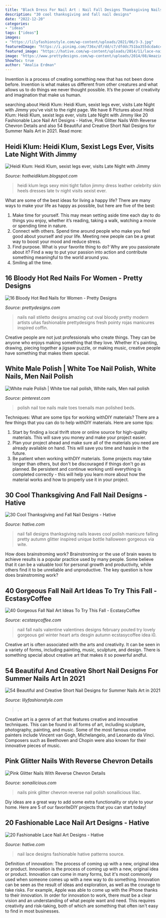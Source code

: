 ```yaml
---
title: "Black Dress For Nail Art : Nail Fall Designs Thanksgiving Nails Leaves Cool Polish Manicure Falling Pretty Autumn Glitter Inspired Unique Bottle Halloween Gorgeous Via Wite"
description: "30 cool thanksgiving and fall nail designs"
date: "2022-12-20"
categories:
- "ideas"
tags: ["ideas"]
images:
- "https://lilyfashionstyle.com/wp-content/uploads/2021/06/3-3.jpg"
featuredImage: "https://i.pinimg.com/736x/df/dd/c7/dfddc751ba355dcda4c4acd391d71821.jpg"
featured_image: "https://hative.com/wp-content/uploads/2014/11/lace-nail-art-designs/12-fashionable-lace-nail-art-designs.jpg"
image: "https://www.prettydesigns.com/wp-content/uploads/2014/08/Amazing-Red-Stiletto-Nails.jpg"
ShowToc: true
author: "Amalia Erdman"
---
```



Invention is a process of creating something new that has not been done before. Invention is what makes us different from other creatures and what allows us to do things we never thought possible. It’s the power of creativity and imagination that make us human.

	

		
searching about Heidi Klum: Heidi Klum, sexist legs ever, visits Late Night with Jimmy you've visit to the right page. We have 8 Pictures about Heidi Klum: Heidi Klum, sexist legs ever, visits Late Night with Jimmy like 20 Fashionable Lace Nail Art Designs - Hative, Pink Glitter Nails With Reverse Chevron Details and also 54 Beautiful and Creative Short Nail Designs for Summer Nails Art in 2021. Read more:
		
    
## Heidi Klum: Heidi Klum, Sexist Legs Ever, Visits Late Night With Jimmy

<img loading=lazy src="https://4.bp.blogspot.com/-Svohecbu5Go/UikC15DCW0I/AAAAAAAAGeU/gzjG407aLJc/s1600/Heidi+Klum,+sexist+legs+ever,++visits+Late+Night+with+Jimmy+Fallon+in+NYC+9413+(14).jpg" onerror="this.onerror=null;this.src='https://tse1.mm.bing.net/th?id=OIP.unH470eLjyjBX8rTf1yZbQHaKz&amp;pid=15.1';" alt="Heidi Klum: Heidi Klum, sexist legs ever, visits Late Night with Jimmy">

_Source: hotheidiklum.blogspot.com_

>heidi klum legs sexy mini tight fallon jimmy dress leather celebrity skin heels dresses late tv night visits sexist ever. 

	

What are some of the best ideas for living a happy life?
There are many ways to make your life as happy as possible, but here are five of the best: 
1. Make time for yourself. This may mean setting aside time each day to do things you enjoy, whether it’s reading, taking a walk, watching a movie or spending time in nature. 
2. Connect with others. Spend time around people who make you feel good about yourself and your life. Meeting new people can be a great way to boost your mood and reduce stress. 
3. Find purpose. What is your favorite thing to do? Why are you passionate about it? Find a way to put your passion into action and contribute something meaningful to the world around you. 
4. Smiling all the time.

    
## 16 Bloody Hot Red Nails For Women - Pretty Designs

<img loading=lazy src="https://www.prettydesigns.com/wp-content/uploads/2014/08/Amazing-Red-Stiletto-Nails.jpg" onerror="this.onerror=null;this.src='https://tse4.mm.bing.net/th?id=OIP.Eb7wfySTuGmVB7ZBSwiqjwHaLH&amp;pid=15.1';" alt="16 Bloody Hot Red Nails for Women - Pretty Designs">

_Source: prettydesigns.com_

>nails nail stiletto designs amazing cut oval bloody pretty modern artists uñas fashionable prettydesigns fresh pointy rojas manicures inspired coffin. 

	

Creative people are not just professionals who create things. They can be anyone who enjoys making something that they love. Whether it's painting, drawing, piecing together a jigsaw puzzle, or making music, creative people have something that makes them special.

    
## White Male Polish | White Toe Nail Polish, White Nails, Men Nail Polish

<img loading=lazy src="https://i.pinimg.com/736x/df/dd/c7/dfddc751ba355dcda4c4acd391d71821.jpg" onerror="this.onerror=null;this.src='https://tse3.mm.bing.net/th?id=OIP.zIwua7XPhKnfxORAqwUxIQHaNL&amp;pid=15.1';" alt="White male Polish | White toe nail polish, White nails, Men nail polish">

_Source: pinterest.com_

>polish nail toe nails male toes toenails man polished beds. 

	

Techniques: What are some tips for working withDIY materials?
There are a few things that you can do to help withDIY materials. Here are some tips: 
1. Start by finding a local thrift store or online source for high-quality materials. This will save you money and make your project easier. 
2. Plan your project ahead and make sure all of the materials you need are already available on hand. This will save you time and hassle in the future. 
3. Be patient when working withDIY materials. Some projects may take longer than others, but don't be discouraged if things don't go as planned. Be persistent and continue working until everything is completed correctly - this will help you learn more about how the material works and how to properly use it in your project.

    
## 30 Cool Thanksgiving And Fall Nail Designs - Hative

<img loading=lazy src="http://hative.com/wp-content/uploads/2014/11/thanksgiving-nail-designs/18-thanksgiving-and-fall-nail-designs.jpg" onerror="this.onerror=null;this.src='https://tse2.mm.bing.net/th?id=OIP.bpSNyEQWzOt7rDfGBEKYhQHaKx&amp;pid=15.1';" alt="30 Cool Thanksgiving and Fall Nail Designs - Hative">

_Source: hative.com_

>nail fall designs thanksgiving nails leaves cool polish manicure falling pretty autumn glitter inspired unique bottle halloween gorgeous via wite. 

	

How does brainstroming work?
Brainstroming or the use of brain waves to achieve results is a popular practice used by many people. Some believe that it can be a valuable tool for personal growth and productivity, while others find it to be unreliable and unproductive. The key question is how does brainstroming work?

    
## 40 Gorgeous Fall Nail Art Ideas To Try This Fall - EcstasyCoffee

<img loading=lazy src="http://www.ecstasycoffee.com/wp-content/uploads/2016/09/Fall-Nail-Art-Idea.jpg" onerror="this.onerror=null;this.src='https://tse4.mm.bing.net/th?id=OIP.1A-vdxllfIjJuCMLymknwgHaNJ&amp;pid=15.1';" alt="40 Gorgeous Fall Nail Art Ideas To Try This Fall - EcstasyCoffee">

_Source: ecstasycoffee.com_

>nail fall nails valentine valentines designs february pouted try lovely gorgeous gel winter heart arts desgin autumn ecstasycoffee idea i0. 

	

Creative art is often associated with the arts and creativity. It can be seen in a variety of forms, including painting, music, sculpture, and design. There is something special about creative art that makes it so powerful andful.

    
## 54 Beautiful And Creative Short Nail Designs For Summer Nails Art In 2021

<img loading=lazy src="https://lilyfashionstyle.com/wp-content/uploads/2021/06/3-3.jpg" onerror="this.onerror=null;this.src='https://tse3.mm.bing.net/th?id=OIP.q9sr89kjrKtT2pfaX-wUdQHaLH&amp;pid=15.1';" alt="54 Beautiful and Creative Short Nail Designs for Summer Nails Art in 2021">

_Source: lilyfashionstyle.com_

>. 

	

Creative art is a genre of art that features creative and innovative techniques. This can be found in all forms of art, including sculpture, photography, painting, and music. Some of the most famous creative painters include Vincent van Gogh, Michelangelo, and Leonardo da Vinci. Composers such as Beethoven and Chopin were also known for their innovative pieces of music.

    
## Pink Glitter Nails With Reverse Chevron Details

<img loading=lazy src="https://sonailicious.com/wp-content/uploads/2014/01/dance-legend-nail-polish-pink-glitter.jpg" onerror="this.onerror=null;this.src='https://tse4.mm.bing.net/th?id=OIP.TiHyhSN44aupPTxFdntWUAHaLH&amp;pid=15.1';" alt="Pink Glitter Nails With Reverse Chevron Details">

_Source: sonailicious.com_

>nails pink glitter chevron reverse nail polish sonailicious lilac. 

	

Diy ideas are a great way to add some extra functionality or style to your home. Here are 5 of our favoriteDIY projects that you can start today!

    
## 20 Fashionable Lace Nail Art Designs - Hative

<img loading=lazy src="https://hative.com/wp-content/uploads/2014/11/lace-nail-art-designs/12-fashionable-lace-nail-art-designs.jpg" onerror="this.onerror=null;this.src='https://tse3.mm.bing.net/th?id=OIP.HWw0tYK2BY1AO3juxdOnwgHaNK&amp;pid=15.1';" alt="20 Fashionable Lace Nail Art Designs - Hative">

_Source: hative.com_

>nail lace designs fashionable hative patterns source. 

	

Definition of innovation: The process of coming up with a new, original idea or product.
Innovation is the process of coming up with a new, original idea or product. Innovation can come in many forms, but it's most commonly used when someone comes up with a new way to do something. Innovation can be seen as the result of ideas and exploration, as well as the courage to take risks. For example, Apple was able to come up with the iPhone thanks to their innovation. In order for innovation to work, there must be a clear vision and an understanding of what people want and need. This requires creativity and risk-taking, both of which are something that often isn't easy to find in most businesses.

